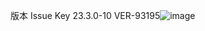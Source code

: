 版本	Issue Key
23.3.0-10	VER-93195![image](https://github.com/user-attachments/assets/dd4e3274-8314-477f-81b2-bf7a3c82acb6)
